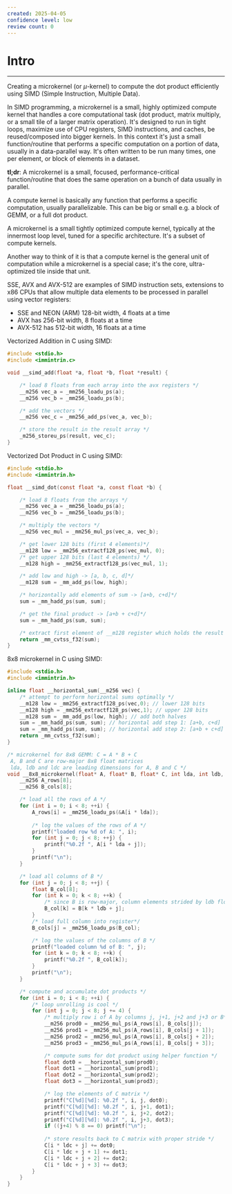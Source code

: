 ```yaml
---
created: 2025-04-05
confidence level: low
review count: 0
---
```

# Intro
---
Creating a microkernel (or $\mu$-kernel) to compute the dot product efficiently using SIMD (Simple Instruction, Multiple Data).

In SIMD programming, a microkernel is a small, highly optimized compute kernel that handles a core computational task (dot product, matrix multiply, or a small tile of a larger matrix operation). It's designed to run in tight loops, maximize use of CPU registers, SIMD instructions, and caches, be reused/composed into bigger kernels. In this context it's just a small function/routine that performs a specific computation on a portion of data, usually in a data-parallel way. It's often written to be run many times, one per element, or block of elements in a dataset.

**tl;dr**: A microkernel is a small, focused, performance-critical function/routine that does the same operation on a bunch of data usually in parallel.

A compute kernel is basically any function that performs a specific computation, usually parallelizable. This can be big or small e.g. a block of GEMM, or a full dot product.

A microkernel is a small tightly optimized compute kernel, typically at the innermost loop level, tuned for a specific architecture. It's a subset of compute kernels.

Another way to think of it is that a compute kernel is the general unit of computation while a microkernel is a special case; it's the core, ultra-optimized tile inside that unit.

SSE, AVX and AVX-512 are examples of SIMD instruction sets, extensions to x86 CPUs that allow multiple data elements to be processed in parallel using vector registers:
+ SSE and NEON (ARM) 128-bit width, 4 floats at a time
+ AVX has 256-bit width, 8 floats at a time
+ AVX-512 has 512-bit width, 16 floats at a time


Vectorized Addition in C using SIMD:

```c
#include <stdio.h>
#include <immintrin.c>

void __simd_add(float *a, float *b, float *result) {

	/* load 8 floats from each array into the avx registers */
	__m256 vec_a = _mm256_loadu_ps(a);
	__m256 vec_b = _mm256_loadu_ps(b);

	/* add the vectors */
	__m256 vec_c = _mm256_add_ps(vec_a, vec_b);

	/* store the result in the result array */
	_m256_storeu_ps(result, vec_c);
}
```

Vectorized Dot Product in C using SIMD:

```c
#include <stdio.h>
#include <immintrin.h>

float __simd_dot(const float *a, const float *b) {

	/* load 8 floats from the arrays */
	__m256 vec_a = _mm256_loadu_ps(a);
	__m256 vec_b = _mm256_loadu_ps(b);

	/* multiply the vectors */
	__m256 vec_mul = _mm256_mul_ps(vec_a, vec_b);

	/* get lower 128 bits (first 4 elements)*/
	__m128 low = _mm256_extractf128_ps(vec_mul, 0);
	/* get upper 128 bits (last 4 elements) */
	__m128 high = _mm256_extractf128_ps(vec_mul, 1);

	/* add low and high -> [a, b, c, d]*/
	__m128 sum = _mm_add_ps(low, high);

	/* horizontally add elements of sum -> [a+b, c+d]*/
	sum = _mm_hadd_ps(sum, sum);

	/* get the final product -> [a+b + c+d]*/
	sum = _mm_hadd_ps(sum, sum);

	/* extract first element of __m128 register which holds the result */
	return _mm_cvtss_f32(sum);
}
```

8x8 microkernel in C using SIMD:
```c
#include <stdio.h>
#include <immintrin.h>

inline float __horizontal_sum(__m256 vec) {
	/* attempt to perform horizontal sums optimally */
	__m128 low = _mm256_extractf128_ps(vec,0); // lower 128 bits
	__m128 high = _mm256_extractf128_ps(vec,1); // upper 128 bits
	__m128 sum = _mm_add_ps(low, high); // add both halves
	sum = _mm_hadd_ps(sum, sum); // horizontal add step 1: [a+b, c+d]
	sum = _mm_hadd_ps(sum, sum); // horizontal add step 2: [a+b + c+d]
	return _mm_cvtss_f32(sum);
}

/* microkernel for 8x8 GEMM: C = A * B + C 
 A, B and C are row-major 8x8 float matrices
 lda, ldb and ldc are leading dimensions for A, B and C */
void __8x8_microkernel(float* A, float* B, float* C, int lda, int ldb, int ldc) {
	__m256 A_rows[8];
	__m256 B_cols[8];

	/* load all the rows of A */
	for (int i = 0; i < 8; ++i) {
		A_rows[i] = _mm256_loadu_ps(&A[i * lda]);
		
		/* log the values of the rows of A */
		printf("loaded row %d of A: ", i);
		for (int j = 0; j < 8; ++j) {
			printf("%0.2f ", A[i * lda + j]);
		}
		printf("\n");
	}

	/* load all columns of B */
	for (int j = 0; j < 8; ++j) {
		float B_col[8];
		for (int k = 0; k < 8; ++k) {
			/* since B is row-major, column elements strided by ldb floats */
			B_col[k] = B[k * ldb + j];
		}
		/* load full column into register*/
		B_cols[j] = _mm256_loadu_ps(B_col);

		/* log the values of the columns of B */
		printf("loaded column %d of B: ", j);
		for (int k = 0; k < 8; ++k) {
			printf("%0.2f ", B_col[k]);
		}
		printf("\n");
	}

	/* compute and accumulate dot products */
	for (int i = 0; i < 8; ++i) {
		/* loop unrolling is cool */
		for (int j = 0; j < 8; j += 4) {
			/* multiply row i of A by columns j, j+1, j+2 and j+3 or B*/
			__m256 prod0 = _mm256_mul_ps(A_rows[i], B_cols[j]);
			__m256 prod1 = _mm256_mul_ps(A_rows[i], B_cols[j + 1]);
			__m256 prod2 = _mm256_mul_ps(A_rows[i], B_cols[j + 2]);
			__m256 prod3 = _mm256_mul_ps(A_rows[i], B_cols[j + 3]);

			/* compute sums for dot product using helper function */
			float dot0 = __horizontal_sum(prod0);
			float dot1 = __horizontal_sum(prod1);
			float dot2 = __horizontal_sum(prod2);
			float dot3 = __horizontal_sum(prod3);

			/* log the elements of C matrix */
			printf("C[%d][%d]: %0.2f ", i, j, dot0);
			printf("C[%d][%d]: %0.2f ", i, j+1, dot1);
			printf("C[%d][%d]: %0.2f ", i, j+2, dot2);
			printf("C[%d][%d]: %0.2f ", i, j+3, dot3);
			if ((j+4) % 8 == 0) printf("\n");
			
			/* store results back to C matrix with proper stride */
			C[i * ldc + j] += dot0;
			C[i * ldc + j + 1] += dot1;
			C[i * ldc + j + 2] += dot2;
			C[i * ldc + j + 3] += dot3;
		}
	}
}
```